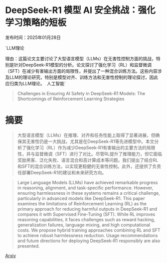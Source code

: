 # DeepSeek-R1 模型 AI 安全挑战：强化学习策略的短板

发布时间：2025年01月28日

`LLM理论

理由：这篇论文主要讨论了大型语言模型（LLMs）在无害性控制方面的挑战，特别是针对DeepSeek-R1模型的分析。论文探讨了强化学习（RL）和监督微调（SFT）在减少有害输出方面的局限性，并提出了一种混合训练方法。这些内容涉及LLM的理论研究，特别是模型对齐、训练方法和无害性控制的理论探讨，因此应归类为LLM理论。` `人工智能`

> Challenges in Ensuring AI Safety in DeepSeek-R1 Models: The Shortcomings of Reinforcement Learning Strategies

# 摘要

> 大型语言模型（LLMs）在推理、对齐和任务性能上取得了显著进展，但确保其无害性仍是一大挑战，尤其是在DeepSeek-R1等先进模型中。本文分析了强化学习（RL）作为减少DeepSeek-R1有害输出的主要方法的局限性，并与监督微调（SFT）进行了对比。尽管RL提升了推理能力，但它面临奖励黑客、泛化失败、语言混合和高计算成本等问题。我们提出了结合RL和SFT的混合训练方法，以实现更稳健的无害性控制。此外，还提供了负责任部署DeepSeek-R1的建议和未来研究方向。

> Large Language Models (LLMs) have achieved remarkable progress in reasoning, alignment, and task-specific performance. However, ensuring harmlessness in these systems remains a critical challenge, particularly in advanced models like DeepSeek-R1. This paper examines the limitations of Reinforcement Learning (RL) as the primary approach for reducing harmful outputs in DeepSeek-R1 and compares it with Supervised Fine-Tuning (SFT). While RL improves reasoning capabilities, it faces challenges such as reward hacking, generalization failures, language mixing, and high computational costs. We propose hybrid training approaches combining RL and SFT to achieve robust harmlessness reduction. Usage recommendations and future directions for deploying DeepSeek-R1 responsibly are also presented.

[Arxiv](https://arxiv.org/abs/2501.17030)